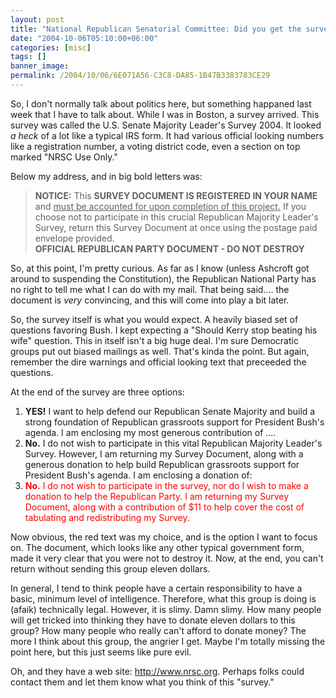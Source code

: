 ```yaml
---
layout: post
title: "National Republican Senatorial Committee: Did you get the survey?"
date: "2004-10-06T05:10:00+06:00"
categories: [misc]
tags: []
banner_image: 
permalink: /2004/10/06/6E071A56-C3C8-DA85-1B47B3383783CE29
---
```


So, I don't normally talk about politics here, but something happaned last week that I have to talk about. While I was in Boston, a survey arrived. This survey was called the U.S. Senate Majority Leader's Survey 2004. It looked <i>a heck</i> of a lot like a typical IRS form. It had various official looking numbers like a registration number, a voting district code, even a section on top marked "NRSC Use Only."

Below my address, and in big bold letters was:

<blockquote>
<b>NOTICE:</b> This <B>SURVEY DOCUMENT IS REGISTERED IN YOUR NAME</b> and <u>must be accounted for upon completion of this project.</u> If you choose not to participate in this crucial Republican Majority Leader's Survey, return this Survey Document at once using the postage paid envelope provided.<br>
<B>OFFICIAL REPUBLICAN PARTY DOCUMENT - DO NOT DESTROY</b>
</blockquote>

So, at this point, I'm pretty curious. As far as I know (unless Ashcroft got around to suspending the Constitution), the Republican National Party has no right to tell me what I can do with my mail. That being said.... the document is <i>very</i> convincing, and this will come into play a bit later.

So, the survey itself is what you would expect. A heavily biased set of questions favoring Bush. I kept expecting a "Should Kerry stop beating his wife" question. This in itself isn't a big huge deal. I'm sure Democratic groups put out biased mailings as well. That's kinda the point. But again, remember the dire warnings and official looking text that preceeded the questions.

At the end of the survey are three options: 

<ol>
<li><b>YES!</b> I want to help defend our Republican Senate Majority and build a strong foundation of Republican grassroots support for President Bush's agenda. I am enclosing my most generous contribution of ....
<li><b>No.</b> I do not wish to participate in this vital Republican Majority Leader's Survey. However, I am returning my Survey Document, along with a generous donation to help build Republican grassroots support for President Bush's agenda. I am enclosing a donation of:
<li><font color="red"><b>No.</b> I do not wish to participate in the survey, nor do I wish to make a donation to help the Republican Party. I am returning my Survey Document, along with a contribution of $11 to help cover the cost of tabulating and redistributing my Survey.</font>
</ol>

Now obvious, the red text was my choice, and is the option I want to focus on. The document, which looks like any other typical government form, made it very clear that you were not to destroy it. Now, at the end, you can't return without sending this group eleven dollars. 

In general, I tend to think people have a certain responsibility to have a basic, minimum level of intelligence. Therefore, what this group is doing is (afaik) technically legal. However, it is slimy. Damn slimy. How many people will get tricked into thinking they have to donate eleven dollars to this group? How many people who really can't afford to donate money? The more I think about this group, the angrier I get. Maybe I'm totally missing the point here, but this just seems like pure evil.

Oh, and they have a web site: <a href="http://www.nrsc.org">http://www.nrsc.org</a>. Perhaps folks could contact them and let them know what you think of this "survey."